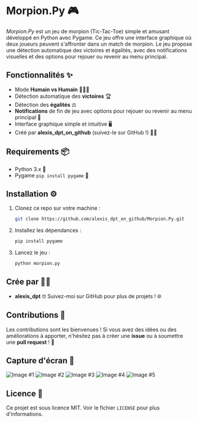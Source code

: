 # Morpion.Py 🎮

*Morpion.Py* est un jeu de morpion (Tic-Tac-Toe) simple et amusant développé en Python avec Pygame. Ce jeu offre une interface graphique où deux joueurs peuvent s'affronter dans un match de morpion. Le jeu propose une détection automatique des victoires et égalités, avec des notifications visuelles et des options pour rejouer ou revenir au menu principal.

## Fonctionnalités ✨
- Mode **Humain vs Humain** 🧑‍🤝‍🧑
- Détection automatique des **victoires** 🏆
- Détection des **égalités** ⚖️
- **Notifications** de fin de jeu avec options pour rejouer ou revenir au menu principal 🔄
- Interface graphique simple et intuitive 🖥️
- Créé par **alexis_dpt_on_github** (suivez-le sur GitHub !) 👨‍💻

## Requirements 📦
- Python 3.x 🐍
- Pygame `pip install pygame` 🎨

## Installation ⚙️
1. Clonez ce repo sur votre machine :
   ```bash
   git clone https://github.com/alexis_dpt_on_github/Morpion.Py.git
   ```
2. Installez les dépendances :
   ```bash
   pip install pygame
   ```
3. Lancez le jeu :
   ```bash
   python morpion.py
   ```

## Crée par 👨‍💻
- **alexis_dpt** 🤓
Suivez-moi sur GitHub pour plus de projets ! 🌐

## Contributions 🤝
Les contributions sont les bienvenues ! Si vous avez des idées ou des améliorations à apporter, n'hésitez pas à créer une **issue** ou à soumettre une **pull request** ! 🚀

## Capture d'écran 📸
![Image #1](https://i.ibb.co/zVVGF2Wh/image.png)
![Image #2](https://i.ibb.co/9H6kb6BS/image.png)
![Image #3](https://i.ibb.co/Ldgs1k2f/image.png)
![Image #4](https://i.ibb.co/bgVJfyPq/image.png)
![Image #5](https://i.ibb.co/MYGzDpZ/image.png)

## Licence 📜
Ce projet est sous licence MIT. Voir le fichier `LICENSE` pour plus d'informations.
